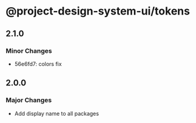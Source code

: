 # @project-design-system-ui/tokens

## 2.1.0

### Minor Changes

- 56e6fd7: colors fix

## 2.0.0

### Major Changes

- Add display name to all packages
